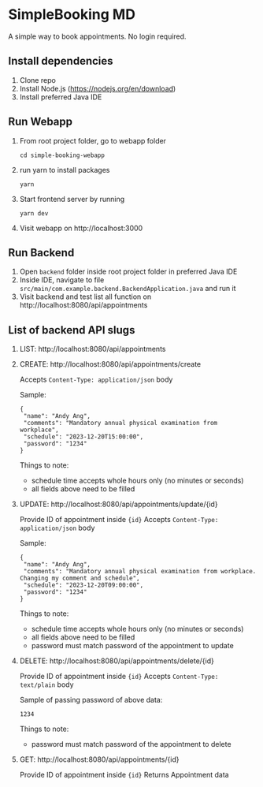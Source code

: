 # SimpleBooking MD
A simple way to book appointments. No login required.

## Install dependencies
1. Clone repo
2. Install Node.js (https://nodejs.org/en/download)
3. Install preferred Java IDE

## Run Webapp
1. From root project folder, go to webapp folder

   ```
   cd simple-booking-webapp
   ```
2. run yarn to install packages

   ```
   yarn
   ```
3. Start frontend server by running

   ```
   yarn dev
   ```
4. Visit webapp on http://localhost:3000

## Run Backend
1. Open `backend` folder inside root project folder in preferred Java IDE
2. Inside IDE, navigate to file `src/main/com.example.backend.BackendApplication.java` and run it
3. Visit backend and test list all function on http://localhost:8080/api/appointments

## List of backend API slugs
1. LIST: http://localhost:8080/api/appointments
2. CREATE: http://localhost:8080/api/appointments/create
   
   Accepts `Content-Type: application/json` body
   
   Sample:
   ```
   {
    "name": "Andy Ang",
    "comments": "Mandatory annual physical examination from workplace",
    "schedule": "2023-12-20T15:00:00",
    "password": "1234"
   }
   ```
   Things to note:
   - schedule time accepts whole hours only (no minutes or seconds)
   - all fields above need to be filled
3. UPDATE: http://localhost:8080/api/appointments/update/{id}
   
   Provide ID of appointment inside `{id}`
   Accepts `Content-Type: application/json` body
   
   Sample:
   ```
   {
    "name": "Andy Ang",
    "comments": "Mandatory annual physical examination from workplace. Changing my comment and schedule",
    "schedule": "2023-12-20T09:00:00",
    "password": "1234"
   }
   ```
   Things to note:
   - schedule time accepts whole hours only (no minutes or seconds)
   - all fields above need to be filled
   - password must match password of the appointment to update
4. DELETE: http://localhost:8080/api/appointments/delete/{id}
   
   Provide ID of appointment inside `{id}`
   Accepts `Content-Type: text/plain` body

   Sample of passing password of above data:
   ```
   1234
   ```
   Things to note:
   - password must match password of the appointment to delete
5. GET: http://localhost:8080/api/appointments/{id}
   
   Provide ID of appointment inside `{id}`
   Returns Appointment data
